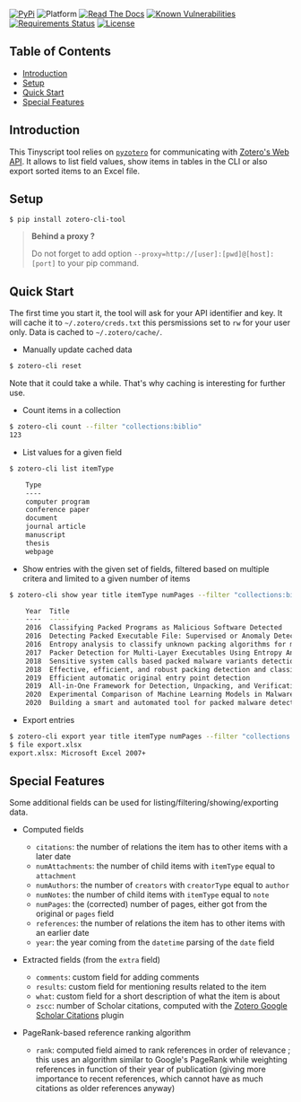 [![PyPi](https://img.shields.io/pypi/v/zotero-cli-tool.svg)](https://pypi.python.org/pypi/zotero-cli-tool/)
![Platform](https://img.shields.io/badge/platform-linux-yellow.svg)
[![Read The Docs](https://readthedocs.org/projects/zotero-cli/badge/?version=latest)](http://zotero-cli.readthedocs.io/en/latest/?badge=latest)
[![Known Vulnerabilities](https://snyk.io/test/github/dhondta/zotero-cli/badge.svg?targetFile=requirements.txt)](https://snyk.io/test/github/dhondta/zotero-cli?targetFile=requirements.txt)
[![Requirements Status](https://requires.io/github/dhondta/zotero-cli/requirements.svg?branch=main)](https://requires.io/github/dhondta/zotero-cli/requirements/?branch=main)
[![License](https://img.shields.io/pypi/l/zotero-cli-tool.svg)](https://pypi.python.org/pypi/zotero-cli-tool/)

## Table of Contents

- [Introduction](#introduction)
- [Setup](#setup)
- [Quick Start](#quick-start)
- [Special Features](#special-features)


## Introduction

This Tinyscript tool relies on [`pyzotero`](https://github.com/urschrei/pyzotero) for communicating with [Zotero's Web API](https://www.zotero.org/support/dev/web_api/v3/start). It allows to list field values, show items in tables in the CLI or also export sorted items to an Excel file.


## Setup

```session
$ pip install zotero-cli-tool
```

> **Behind a proxy ?**
> 
> Do not forget to add option `--proxy=http://[user]:[pwd]@[host]:[port]` to your pip command.


## Quick Start

The first time you start it, the tool will ask for your API identifier and key. It will cache it to `~/.zotero/creds.txt` this persmissions set to `rw` for your user only. Data is cached to `~/.zotero/cache/`.

- Manually update cached data

```sh
$ zotero-cli reset
```

Note that it could take a while. That's why caching is interesting for further use.

- Count items in a collection

```sh
$ zotero-cli count --filter "collections:biblio"
123
```

- List values for a given field

```sh
$ zotero-cli list itemType

    Type             
    ----             
    computer program 
    conference paper 
    document         
    journal article  
    manuscript       
    thesis           
    webpage          

```

- Show entries with the given set of fields, filtered based on multiple critera and limited to a given number of items

```sh
$ zotero-cli show year title itemType numPages --filter "collections:biblio" --filter "title:detect" --limit ">date:10"

    Year  Title                                                                                                                             Type              #Pages 
    ----  -----                                                                                                                             ----              ------ 
    2016  Classifying Packed Programs as Malicious Software Detected                                                                        conference paper  3      
    2016  Detecting Packed Executable File: Supervised or Anomaly Detection Method?                                                         conference paper  5      
    2016  Entropy analysis to classify unknown packing algorithms for malware detection                                                     conference paper  21     
    2017  Packer Detection for Multi-Layer Executables Using Entropy Analysis                                                               journal article   18     
    2018  Sensitive system calls based packed malware variants detection using principal component initialized MultiLayers neural networks  journal article   13     
    2018  Effective, efficient, and robust packing detection and classification                                                             journal article   15     
    2019  Efficient automatic original entry point detection                                                                                journal article   14     
    2019  All-in-One Framework for Detection, Unpacking, and Verification for Malware Analysis                                              journal article   16     
    2020  Experimental Comparison of Machine Learning Models in Malware Packing Detection                                                   conference paper  3      
    2020  Building a smart and automated tool for packed malware detections using machine learning                                          thesis            99     

```

- Export entries

```sh
$ zotero-cli export year title itemType numPages --filter "collections:biblio" --filter "title:detect" --limit ">date:10"
$ file export.xlsx 
export.xlsx: Microsoft Excel 2007+

```


## Special Features

Some additional fields can be used for listing/filtering/showing/exporting data.

- Computed fields

  - `citations`: the number of relations the item has to other items with a later date
  - `numAttachments`: the number of child items with `itemType` equal to `attachment`
  - `numAuthors`: the number of `creators` with `creatorType` equal to `author`
  - `numNotes`: the number of child items with `itemType` equal to `note`
  - `numPages`: the (corrected) number of pages, either got from the original or `pages` field
  - `references`: the number of relations the item has to other items with an earlier date
  - `year`: the year coming from the `datetime` parsing of the `date` field

- Extracted fields (from the `extra` field)

  - `comments`: custom field for adding comments
  - `results`: custom field for mentioning results related to the item
  - `what`: custom field for a short description of what the item is about
  - `zscc`: number of Scholar citations, computed with the [Zotero Google Scholar Citations](https://github.com/beloglazov/zotero-scholar-citations) plugin

- PageRank-based reference ranking algorithm

  - `rank`: computed field aimed to rank references in order of relevance ; this uses an algorithm similar to Google's PageRank while weighting references in function of their year of publication (giving more importance to recent references, which cannot have as much citations as older references anyway)

